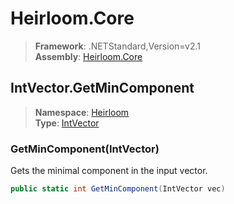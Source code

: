 # Heirloom.Core

> **Framework**: .NETStandard,Version=v2.1  
> **Assembly**: [Heirloom.Core][0]  

## IntVector.GetMinComponent

> **Namespace**: [Heirloom][0]  
> **Type**: [IntVector][1]  

### GetMinComponent(IntVector)

Gets the minimal component in the input vector.

```cs
public static int GetMinComponent(IntVector vec)
```

[0]: ../../../Heirloom.Core.md
[1]: ../IntVector.md
